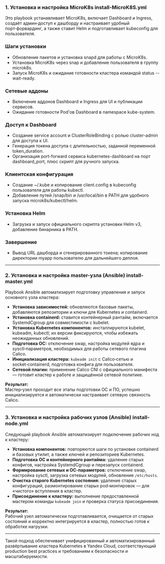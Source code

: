 ### 1. Установка и настройка MicroK8s install-MicroK8S.yml

Это playbook устанавливает MicroK8s, включает Dashboard и Ingress, создаёт админ‑доступ к дашборду и настраивает удобный порт‑форвардинг, а также ставит Helm и подготавливает kubeconfig для пользователя.

### Шаги установки
- Обновление пакетов и установка snapd для работы с MicroK8s.
- Установка MicroK8s через snap и добавление пользователя в группу microk8s.
- Запуск MicroK8s и ожидание готовности кластера командой status --wait-ready.

### Сетевые аддоны
- Включение аддонов Dashboard и Ingress для UI и публикации сервисов.
- Ожидание готовности Pod'ов Dashboard в namespace kube-system.

### Доступ к Dashboard
- Создание service account и ClusterRoleBinding с ролью cluster-admin для доступа к UI.
- Генерация токена доступа с длительностью, заданной переменной token_duration.
- Организация port-forward сервиса kubernetes-dashboard на порт dashboard_port, плюс скрипт для ручного запуска.

### Клиентская конфигурация
- Создание ~/.kube и копирование client.config в kubeconfig пользователя для работы kubectl.
- Добавление путей /snap/bin и /usr/local/bin в PATH для удобного запуска microk8s/kubectl/helm.

### Установка Helm
- Загрузка и запуск официального скрипта установки Helm v3, добавление бинарника в PATH.

### Завершение
- Вывод URL дашборда и сгенерированного токена; копирование директории myapp пользователю для дальнейшего деплоя.

***

### 2. Установка и настройка master-узла (Ansible) install-master.yml

Playbook Ansible автоматизирует подготовку управления и запуск основного узла кластера:
- **Установка зависимостей:** обновляются базовые пакеты, добавляются репозитории и ключи для Kubernetes и containerd.
- **Установка containerd:** ставится контейнерный рантайм, включается SystemdCgroup для совместимости с kubelet.
- **Установка Kubernetes компонентов:** инсталлируются kubelet, kubeadm, kubectl; их версии фиксируются, чтобы избежать неожиданных обновлений.
- **Подготовка ОС:** отключение swap, настройка модулей ядра и sysctl‑параметров, необходимых для работы сетевого плагина Calico.
- **Инициализация кластера:** `kubeadm init` с Calico‑сетью и socket‑containerd, подготовка конфига для пользователя.
- **Сетевой плагин:** применение Calico CNI с официального манифеста — готовит кластер к работе и защищённой сетевой политике.

**Результат:**  
Мастер‑узел проходит все этапы подготовки ОС и ПО, успешно инициализируется и автоматически настраивает сетевую связность Calico.

***

### 3. Установка и настройка рабочих узлов (Ansible) install-node.yml

Следующий playbook Ansible автоматизирует подключение рабочих нод к кластеру:
- **Установка компонентов:** повторяются шаги по установке containerd и базовых утилит, а также ключей и репозиториев Kubernetes.
- **Подготовка ОС и контейнерного рантайма:** удаление старых конфигов, настройка SystemdCgroup и перезапуск containerd.
- **Формирование сетевых и ОС‑параметров:** отключение swap, настройка sysctl, загрузка сетевых модулей, обновление `/etc/hosts`.
- **Очистка старого Kubernetes состояния:** удаление старых конфигураций, размонтирование старых pod‑монтировок — для «чистого» вступления в кластер.
- **Присоединение к кластеру:** выполнение предоставленной мастером команды `kubeadm join` и проверка статуса присоединения.

**Результат:**  
Рабочий узел автоматически подготавливается, очищается от старых состояний и корректно интегрируется в кластер, полностью готов к обработке нагрузки.

***

Такой подход обеспечивает унифицированный и автоматизированный развёртывание кластера Kubernetes в Yandex Cloud, соответствующий production best practices и требованиям к безопасности и масштабируемости.